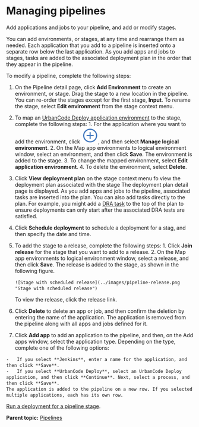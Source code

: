 # Managing pipelines

Add applications and jobs to your pipeline, and add or modify stages.

You can add environments, or stages, at any time and rearrange them as needed. Each application that you add to a pipeline is inserted onto a separate row below the last application. As you add apps and jobs to stages, tasks are added to the associated deployment plan in the order that they appear in the pipeline.

To modify a pipeline, complete the following steps:

1.   On the Pipeline detail page, click **Add Environment** to create an environment, or stage. Drag the stage to a new location in the pipeline. You can re-order the stages except for the first stage, **Input**. To rename the stage, select **Edit environment** from the stage context menu.
2.   To map an [UrbanCode Deploy application environment](../../com.insights.doc/topics/t_admin_environments_map.md#) to the stage, complete the following steps: 
    1.   For the application where you want to add the environment, click ![Add button](../images/event-add.png), and then select **Manage logical environment**. 
    2.   On the Map app environments to logical environment window, select an environment, and then click **Save**. The environment is added to the stage.
    3.   To change the mapped environment, select **Edit application environment**. 
    4.   To delete the environment, select **Delete**. 
3.   Click **View deployment plan** on the stage context menu fo view the deployment plan associated with the stage The deployment plan detail page is displayed. As you add apps and jobs to the pipeline, associated tasks are inserted into the plan. You can also add tasks directly to the plan. For example, you might add a [DRA task](cr_taskType_DRA.md#) to the top of the plan to ensure deployments can only start after the associated DRA tests are satisfied.
4.   Click **Schedule deployment** to schedule a deployment for a stag, and then specify the date and time. 
5.   To add the stage to a release, complete the following steps: 
    1.   Click **Join release** for the stage that you want to add to a release. 
    2.   On the Map app environments to logical environment window, select a release, and then click **Save**. The release is added to the stage, as shown in the following figure.

         ![Stage with scheduled release](../images/pipeline-release.png "Stage with scheduled release") 

        To view the release, click the release link.

6.   Click **Delete** to delete an app or job, and then confirm the deletion by entering the name of the application. The application is removed from the pipeline along with all apps and jobs defined for it.
7.   Click **Add app** to add an application to the pipeline, and then, on the Add apps window, select the application type. Depending on the type, complete one of the following options:

    -   If you select **Jenkins**, enter a name for the application, and then click **Save**.
    -   If you select **UrbanCode Deploy**, select an UrbanCode Deploy application, and then click **Continue**. Next, select a process, and then click **Save**.
    The application is added to the pipeline on a new row. If you selected multiple applications, each has its own row.


[Run a deployment for a pipeline stage](cr_pipeline_run.md#).

**Parent topic:** [Pipelines](../../com.crelease.doc/topics/cr_pipelines_ov.md)

